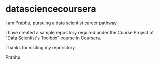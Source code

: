 # datasciencecoursera
I am Prabhu, pursuing a data scientist career pathway.

I have created a sample repository required under the Course Project of "Data Scientist's Toolbox" course in Coursera.

Thanks for visiting my reporsitory

Prabhu
